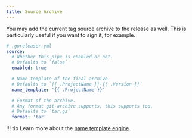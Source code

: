 ```yaml
---
title: Source Archive
---
```


You may add the current tag source archive to the release as well. This is particularly
useful if you want to sign it, for example.

```yaml
# .goreleaser.yml
source:
  # Whether this pipe is enabled or not.
  # Defaults to `false`
  enabled: true

  # Name template of the final archive.
  # Defaults to `{{ .ProjectName }}-{{ .Version }}`
  name_template: '{{ .ProjectName }}'

  # Format of the archive.
  # Any format git-archive supports, this supports too.
  # Defaults to `tar.gz`
  format: 'tar'
```

!!! tip
    Learn more about the [name template engine](/customization/templates/).
